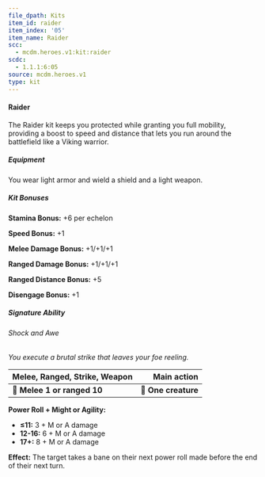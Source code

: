 ```yaml
---
file_dpath: Kits
item_id: raider
item_index: '05'
item_name: Raider
scc:
  - mcdm.heroes.v1:kit:raider
scdc:
  - 1.1.1:6:05
source: mcdm.heroes.v1
type: kit
---
```


#### Raider

The Raider kit keeps you protected while granting you full mobility, providing a boost to speed and distance that lets you run around the battlefield like a Viking warrior.

##### Equipment

You wear light armor and wield a shield and a light weapon.

##### Kit Bonuses

**Stamina Bonus:** +6 per echelon

**Speed Bonus:** +1

**Melee Damage Bonus:** +1/+1/+1

**Ranged Damage Bonus:** +1/+1/+1

**Ranged Distance Bonus:** +5

**Disengage Bonus:** +1

##### Signature Ability

###### Shock and Awe

*You execute a brutal strike that leaves your foe reeling.*

| **Melee, Ranged, Strike, Weapon** |     **Main action** |
| --------------------------------- | ------------------: |
| **📏 Melee 1 or ranged 10**       | **🎯 One creature** |

**Power Roll + Might or Agility:**

- **≤11:** 3 + M or A damage
- **12-16:** 6 + M or A damage
- **17+:** 8 + M or A damage

**Effect:** The target takes a bane on their next power roll made before the end of their next turn.
